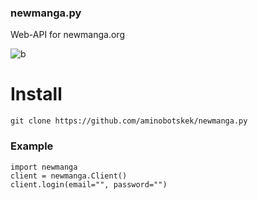 ### newmanga.py

Web-API for newmanga.org

![b](https://github.com/aminobotskek/newmanga/assets/94906343/c057b187-2821-4bf5-9305-c466065e2686)

# Install
```
git clone https://github.com/aminobotskek/newmanga.py
```


### Example
```python3
import newmanga
client = newmanga.Client()
client.login(email="", password="")
```
